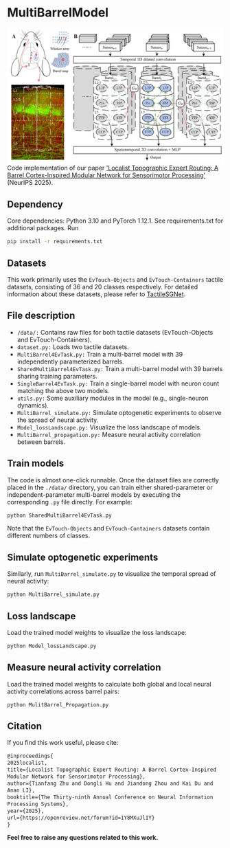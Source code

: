 # MultiBarrelModel
![fig](MultiBarrelModel_outline.png "Magic Gardens")
Code implementation of our paper ['Localist Topographic Expert Routing: A Barrel Cortex-Inspired Modular Network for Sensorimotor Processing'](https://neurips.cc/virtual/2025/poster/120226) (NeurIPS 2025). 
## Dependency
Core dependencies: Python 3.10 and PyTorch 1.12.1. See requirements.txt for additional packages. Run
```bash
pip install -r requirements.txt
```
## Datasets
This work primarily uses the ```EvTouch-Objects``` and ```EvTouch-Containers``` tactile datasets, consisting of 36 and 20 classes respectively. For detailed information about these datasets, please refer to [TactileSGNet](https://github.com/clear-nus/TactileSGNet).
## File description
* ```/data/:``` Contains raw files for both tactile datasets (EvTouch-Objects and EvTouch-Containers).
* ```dataset.py:``` Loads two tactile datasets.
* ```MultiBarrel4EvTask.py:``` Train a multi-barrel model with 39 independently parameterized barrels.
* ```SharedMultiBarrel4EvTask.py:``` Train a multi-barrel model with 39 barrels sharing training parameters.
* ```SingleBarrel4EvTask.py:``` Train a single-barrel model with neuron count matching the above two models.
* ```utils.py:``` Some auxiliary modules in the model (e.g., single-neuron dynamics).
* ```MultiBarrel_simulate.py:``` Simulate optogenetic experiments to observe the spread of neural activity.
* ```Model_lossLandscape.py:``` Visualize the loss landscape of models.
* ```MultiBarrel_propagation.py:``` Measure neural activity correlation between barrels.
## Train models
The code is almost one-click runnable. Once the dataset files are correctly placed in the ```./data/``` directory, you can train either shared-parameter or independent-parameter multi-barrel models by executing the corresponding ```.py``` file directly. For example:
```python
python SharedMultiBarrel4EvTask.py
```
Note that the ```EvTouch-Objects``` and ```EvTouch-Containers``` datasets contain different numbers of classes.
## Simulate optogenetic experiments
Similarly, run ```MultiBarrel_simulate.py``` to visualize the temporal spread of neural activity:
```python
python MultiBarrel_simulate.py
```
## Loss landscape 
Load the trained model weights to visualize the loss landscape:
```python
python Model_lossLandscape.py
```
## Measure neural activity correlation
Load the trained model weights to calculate both global and local neural activity correlations across barrel pairs:
```python
python MulitBarrel_Propagation.py
```
## Citation
If you find this work useful, please cite:
```
@inproceedings{  
2025localist,  
title={Localist Topographic Expert Routing: A Barrel Cortex-Inspired Modular Network for Sensorimotor Processing},  
author={Tianfang Zhu and Dongli Hu and Jiandong Zhou and Kai Du and Anan LI},  
booktitle={The Thirty-ninth Annual Conference on Neural Information Processing Systems},  
year={2025},  
url={https://openreview.net/forum?id=1Y8MXuJlIY}  
}
```
**Feel free to raise any questions related to this work.**
